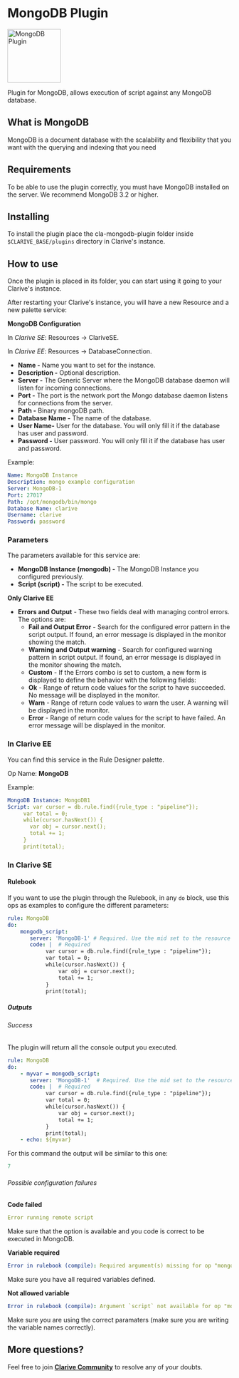 # MongoDB Plugin

<img src="https://cdn.rawgit.com/clarive/cla-mongodb-plugin/master/public/icon/mongodb.svg" alt="MongoDB Plugin" title="MongoDB Plugin" width="120" height="120">

Plugin for MongoDB, allows execution of script against any MongoDB database.

## What is MongoDB

MongoDB is a document database with the scalability and flexibility that you want with the querying and indexing that you need

## Requirements

To be able to use the plugin correctly, you must have MongoDB installed on the server. We recommend MongoDB 3.2 or higher.

## Installing

To install the plugin place the cla-mongodb-plugin folder inside `$CLARIVE_BASE/plugins` directory in Clarive's instance.

## How to use

Once the plugin is placed in its folder, you can start using it going to your Clarive's instance.

After restarting your Clarive's instance, you will have a new Resource and a new palette service:

**MongoDB Configuration**

In *Clarive SE*: Resources -> ClariveSE.

In *Clarive EE*: Resources -> DatabaseConnection.

- **Name -** Name you want to set for the instance.
- **Description -** Optional description.
- **Server -** The Generic Server where the MongoDB database daemon will listen for incoming connections.
- **Port -** The port is the network port the Mongo database daemon listens for connections from the server.
- **Path -** Binary mongoDB path.
- **Database Name -** The name of the database.
- **User Name-** User for the database. You will only fill it if the database has user and password.
- **Password -** User password. You will only fill it if the database has user and password.

Example:

```yaml
Name: MongoDB Instance
Description: mongo example configuration
Server: MongoDB-1
Port: 27017
Path: /opt/mongodb/bin/mongo
Database Name: clarive
Username: clarive
Password: password
```

### Parameters

The parameters available for this service are:

- **MongoDB Instance (mongodb) -** The MongoDB Instance you configured previously.
- **Script (script) -** The script to be executed.

**Only Clarive EE**

- **Errors and Output** - These two fields deal with managing control errors. The options are:
   - **Fail and Output Error** - Search for the configured error pattern in the script output. If found, an error
     message is displayed in the monitor showing the match.
   - **Warning and Output warning** - Search for configured warning pattern in script output. If found, an error message
     is displayed in the monitor showing the match.
   - **Custom** - If the Errors combo is set to custom, a new form is displayed to define the behavior with the
     following fields:
   - **Ok** - Range of return code values for the script to have succeeded. No message will be displayed in the monitor.
   - **Warn** - Range of return code values to warn the user. A warning will be displayed in the monitor.
   - **Error** - Range of return code values for the script to have failed. An error message will be displayed in the
     monitor.

### In Clarive EE

You can find this service in the Rule Designer palette.

Op Name: **MongoDB**

Example:

```yaml
MongoDB Instance: MongoDB1
Script: var cursor = db.rule.find({rule_type : "pipeline"});
     var total = 0;
     while(cursor.hasNext()) {
       var obj = cursor.next();
       total += 1;
     }
     print(total);
```

### In Clarive SE

#### Rulebook

If you want to use the plugin through the Rulebook, in any `do` block, use this ops as examples to configure the different parameters:

```yaml
rule: MongoDB
do:
    mongodb_script:
       server: 'MongoDB-1' # Required. Use the mid set to the resource you created
       code: |  # Required
            var cursor = db.rule.find({rule_type : "pipeline"});
            var total = 0;
            while(cursor.hasNext()) {
                var obj = cursor.next();
                total += 1;
            }
            print(total);
```

##### Outputs

###### Success

The plugin will return all the console output you executed.

```yaml
rule: MongoDB
do:
    - myvar = mongodb_script:
       server: 'MongoDB-1'  # Required. Use the mid set to the resource you created
       code: |  # Required
            var cursor = db.rule.find({rule_type : "pipeline"});
            var total = 0;
            while(cursor.hasNext()) {
                var obj = cursor.next();
                total += 1;
            }
            print(total);
    - echo: ${myvar}
```

For this command the output will be similar to this one:

```yaml
7
```

###### Possible configuration failures

**Code failed**

```yaml
Error running remote script
```

Make sure that the option is available and you code is correct to be executed in MongoDB.

**Variable required**

```yaml
Error in rulebook (compile): Required argument(s) missing for op "mongodb_script": "server"
```

Make sure you have all required variables defined.

**Not allowed variable**

```yaml
Error in rulebook (compile): Argument `script` not available for op "mongodb_script"
```

Make sure you are using the correct paramaters (make sure you are writing the variable names correctly).

## More questions?

Feel free to join **[Clarive Community](https://community.clarive.com/)** to resolve any of your doubts.